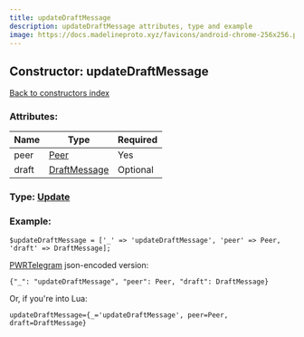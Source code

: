 ```yaml
---
title: updateDraftMessage
description: updateDraftMessage attributes, type and example
image: https://docs.madelineproto.xyz/favicons/android-chrome-256x256.png
---
```

## Constructor: updateDraftMessage  
[Back to constructors index](index.md)



### Attributes:

| Name     |    Type       | Required |
|----------|---------------|----------|
|peer|[Peer](../types/Peer.md) | Yes|
|draft|[DraftMessage](../types/DraftMessage.md) | Optional|



### Type: [Update](../types/Update.md)


### Example:

```
$updateDraftMessage = ['_' => 'updateDraftMessage', 'peer' => Peer, 'draft' => DraftMessage];
```  

[PWRTelegram](https://pwrtelegram.xyz) json-encoded version:

```
{"_": "updateDraftMessage", "peer": Peer, "draft": DraftMessage}
```


Or, if you're into Lua:  


```
updateDraftMessage={_='updateDraftMessage', peer=Peer, draft=DraftMessage}

```


